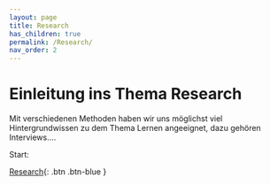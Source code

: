 ```yaml
---
layout: page
title: Research
has_children: true
permalink: /Research/
nav_order: 2
---
```


# Einleitung ins Thema Research

Mit verschiedenen Methoden haben wir uns möglichst viel Hintergrundwissen zu dem Thema Lernen angeeignet, dazu gehören Interviews....

Start:

[Research](https://matthiasmeierkoch.github.io/hcd-documentation/Design/){: .btn .btn-blue }